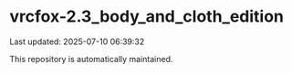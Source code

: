 # vrcfox-2.3_body_and_cloth_edition

Last updated: 2025-07-10 06:39:32

This repository is automatically maintained.
